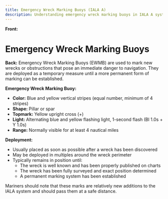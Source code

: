 ```yaml
---
title: Emergency Wreck Marking Buoys (IALA A)
description: Understanding emergency wreck marking buoys in IALA A system
---
```


**Front:**
# Emergency Wreck Marking Buoys

**Back:**
Emergency Wreck Marking Buoys (EWMB) are used to mark new wrecks or obstructions that pose an immediate danger to navigation. They are deployed as a temporary measure until a more permanent form of marking can be established.

**Emergency Wreck Marking Buoy:**
- **Color:** Blue and yellow vertical stripes (equal number, minimum of 4 stripes)
- **Shape:** Pillar or spar
- **Topmark:** Yellow upright cross (+)
- **Light:** Alternating blue and yellow flashing light, 1-second flash (Bl 1.0s + Y 1.0s)
- **Range:** Normally visible for at least 4 nautical miles

**Deployment:**
- Usually placed as soon as possible after a wreck has been discovered
- May be deployed in multiples around the wreck perimeter
- Typically remains in position until:
  - The wreck is well known and has been properly published on charts
  - The wreck has been fully surveyed and exact position determined
  - A permanent marking system has been established

Mariners should note that these marks are relatively new additions to the IALA system and should pass them at a safe distance. 